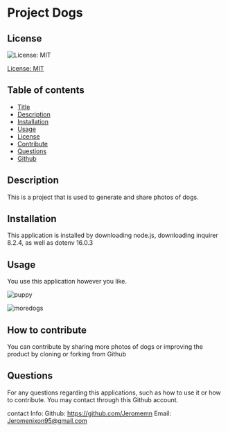 
# Project Dogs

## License
![License: MIT](https://img.shields.io/badge/License-MIT-yellow.svg)

[License: MIT](https://opensource.org/licenses/MIT)
	

## Table of contents
* [Title](#title) 
* [Description](#description)
* [Installation](#installation)
* [Usage](#usage)
* [License](#license)
* [Contribute](#contribute)
* [Questions](#questions)
* [Github](#github)

## Description
This is a project that is used to generate and share photos of dogs. 
    
## Installation
This application is installed by downloading node.js, downloading inquirer 8.2.4, as well as dotenv 16.0.3

## Usage
You use this application however you like. 

![puppy](https://user-images.githubusercontent.com/112592440/194688136-bf8f1767-0132-4f56-a305-26ee48dcd3a1.jpg)


![moredogs](https://user-images.githubusercontent.com/112592440/194688144-44ad29ae-e6ac-4bb8-bf16-904cf7cf7799.jpg)

    
## 


## How to contribute
You can contribute by sharing more photos of dogs or improving the product by cloning or forking from Github

## 


## Questions
For any questions regarding this applications, such as how to use it or how to contribute. You may contact through this Github account.

contact Info:
Github: https://github.com/Jeromemn
Email: [Jeromenixon95@gmail.com](mailto:Jeromenixon95@gmail.com)
